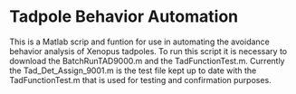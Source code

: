 # Tadpole Behavior Automation

This is a Matlab scrip and funtion for use in automating the avoidance behavior analysis of Xenopus tadpoles. To run this script it is necessary to download the BatchRunTAD9000.m and the TadFunctionTest.m. Currently the Tad_Det_Assign_9001.m is the test file kept up to date with the TadFunctionTest.m that is used for testing and confirmation purposes. 
